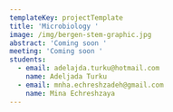 ```yaml
---
templateKey: projectTemplate
title: 'Microbiology '
image: /img/bergen-stem-graphic.jpg
abstract: 'Coming soon '
meeting: 'Coming soon '
students:
  - email: adelajda.turku@hotmail.com
    name: Adeljada Turku
  - email: mnha.echreshzadeh@gmail.com
    name: Mina Echreshzaya
---
```


